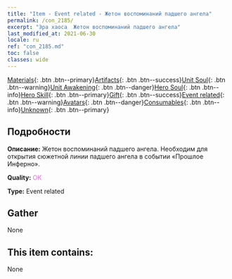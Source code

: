 ```yaml
---
title: "Item - Event related - Жетон воспоминаний падшего ангела"
permalink: /con_2185/
excerpt: "Эра хаоса  Жетон воспоминаний падшего ангела"
last_modified_at: 2021-06-30
locale: ru
ref: "con_2185.md"
toc: false
classes: wide
---
```

 [Materials](/ItemsRU/){: .btn .btn--primary}[Artifacts](/ItemsRU/Artifacts/){: .btn .btn--success}[Unit Soul](/ItemsRU/UnitSoul/){: .btn .btn--warning}[Unit Awakening](/ItemsRU/UnitAwakening/){: .btn .btn--danger}[Hero Soul](/ItemsRU/HeroSoul/){: .btn .btn--info}[Hero Skill](/ItemsRU/HeroSkill/){: .btn .btn--primary}[Gift](/ItemsRU/Gift/){: .btn .btn--success}[Event related](/ItemsRU/Events/){: .btn .btn--warning}[Avatars](/ItemsRU/Avatars/){: .btn .btn--danger}[Consumables](/ItemsRU/Consumables/){: .btn .btn--info}[Unknown](/ItemsRU/Unknown/){: .btn .btn--primary}

## Подробности
 **Описание:** Жетон воспоминаний падшего ангела. Необходим для открытия сюжетной линии падшего ангела в событии «Прошлое Инферно».

 **Quality:** <span style="color: #DA70D6">OK</span>

 **Type:** Event related

## Gather

  None

## This item contains:

  None

